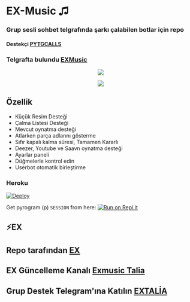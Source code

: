 <h1 align="centre">EX-Music ♫</h1>

### Grup sesli sohbet telgrafında şarkı çalabilen botlar için repo 
#### Destekçi [PYTGCALLS](https://github.com/pytgcalls/pytgcalls)
### Telgrafta bulundu [EXMusic](https://t.me/Efsanestar_bot)

<p align="center">
  <img src="https://telegra.ph/file/d2b539f061923cee37797.jpg">
</p>
<p align="center">
  <img src="https://telegra.ph/file/7cd6c44d1431b0fa9063b.jpg">
</p>
<h2> Özellik </h2>

- Küçük Resim Desteği
- Çalma Listesi Desteği
- Mevcut oynatma desteği
- Atlarken parça adlarını gösterme
- Sıfır kapalı kalma süresi, Tamamen Kararlı
- Deezer, Youtube ve Saavn oynatma desteği
- Ayarlar paneli
- Düğmelerle kontrol edin
- Userbot otomatik birleştirme

### Heroku

[![Deploy](https://www.herokucdn.com/deploy/button.svg)](https://heroku.com/deploy?template=https://github.com/Mehmet5506/EX-Music)

Get pyrogram (p)  `SESSION` from here:
[![Run on Repl.it](https://repl.it/badge/github/vckyou/PyrogramString)](https://repl.it/@vckyou/PyrogramString?lite=1&outputonly=1)

## ⚡EX
## Repo tarafından [EX](https://t.me/Mahoaga)
## EX Güncelleme Kanalı [Exmusic Talia](https://t.me/Sohbetdestek)
## Grup Destek Telegram'ına Katılın [EXTALİA](https://t.me/TaliaSohbet)
